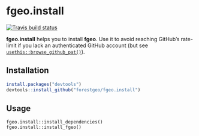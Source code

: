 
<!-- README.md is generated from README.Rmd. Please edit that file -->

# fgeo.install

[![Travis build
status](https://travis-ci.org/forestgeo/fgeo.install.svg?branch=master)](https://travis-ci.org/forestgeo/fgeo.install)

**fgeo.install** helps you to install **fgeo**. Use it to avoid reaching
GitHub’s rate-limit if you lack an authenticated GitHub account (but see
[`usethis::browse_github_pat()`](https://usethis.r-lib.org/reference/browse_github_pat.html)).

## Installation

``` r
install.packages("devtools")
devtools::install_github("forestgeo/fgeo.install")
```

## Usage

    fgeo.install::install_dependencies()
    fgeo.install::install_fgeo()
